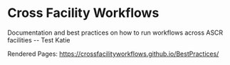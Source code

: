 # Cross Facility Workflows
Documentation and best practices on how to run workflows across ASCR facilities -- Test Katie

Rendered Pages: https://crossfacilityworkflows.github.io/BestPractices/
